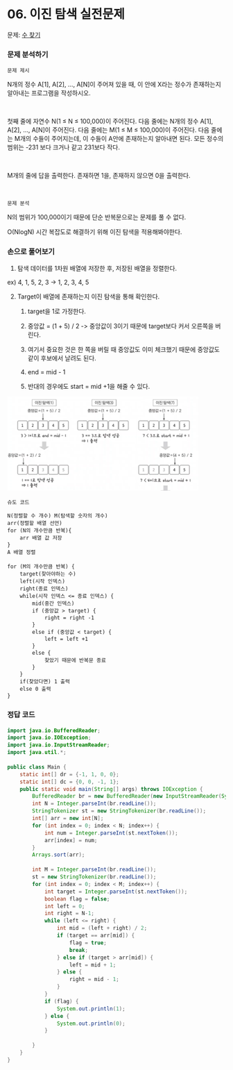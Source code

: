 # 06. 이진 탐색 실전문제

문제: [수 찾기](https://www.acmicpc.net/problem/1920)

### 문제 분석하기

`문제 제시`

N개의 정수 A[1], A[2], …, A[N]이 주어져 있을 때, 이 안에 X라는 정수가 존재하는지 알아내는 프로그램을 작성하시오.

<br>

첫째 줄에 자연수 N(1 ≤ N ≤ 100,000)이 주어진다. 다음 줄에는 N개의 정수 A[1], A[2], …, A[N]이 주어진다. 다음 줄에는 M(1 ≤ M ≤ 100,000)이 주어진다. 다음 줄에는 M개의 수들이 주어지는데, 이 수들이 A안에 존재하는지 알아내면 된다. 모든 정수의 범위는 -231 보다 크거나 같고 231보다 작다.

<br>

M개의 줄에 답을 출력한다. 존재하면 1을, 존재하지 않으면 0을 출력한다.

<br>

`문제 분석`

N의 범위가 100,000이기 때문에 단순 반복문으로는 문제를 풀 수 없다.

O(NlogN) 시간 복잡도로 해결하기 위해 이진 탐색을 적용해봐야한다.

### 손으로 풀어보기

1. 탐색 데이터를 1차원 배열에 저장한 후, 저장된 배열을 정렬한다.

ex) 4, 1, 5, 2, 3 -> 1, 2, 3, 4, 5

2. Target이 배열에 존재하는지 이진 탐색을 통해 확인한다.
   
   1. target을 1로 가정한다.
   
   2. 중앙값 = (1 + 5) / 2 -> 중앙값이 3이기 때문에 target보다 커서 오른쪽을 버린다.
   
   3. 여기서 중요한 것은 한 쪽을 버릴 때 중앙값도 이미 체크했기 때문에 중앙값도 같이 후보에서 날려도 된다.
   
   4. end = mid - 1
   
   5. 반대의 경우에도 start = mid +1을 해줄 수 있다. 

<img title="" src="../../assets/binary-search-example2.png" alt="" width="441">

`슈도 코드`

```
N(정렬할 수 개수) M(탐색할 숫자의 개수)
arr(정렬할 배열 선언)
for (N의 개수만큼 반복){
    arr 배열 값 저장
}
A 배열 정렬

for (M의 개수만큼 반복) {
    target(찾아야하는 수)
    left(시작 인덱스)
    right(종료 인덱스)
    while(시작 인덱스 <= 종료 인덱스) {
        mid(중간 인덱스)
        if (중앙값 > target) {
            right = right -1
        }
        else if (중앙값 < target) {
            left = left +1 
        }
        else {
            찾았기 때문에 반복문 종료
        }
    }
    if(찾았다면) 1 출력
    else 0 출력
}
```

### 정답 코드

```java
import java.io.BufferedReader;
import java.io.IOException;
import java.io.InputStreamReader;
import java.util.*;

public class Main {
    static int[] dr = {-1, 1, 0, 0};
    static int[] dc = {0, 0, -1, 1};
    public static void main(String[] args) throws IOException {
        BufferedReader br = new BufferedReader(new InputStreamReader(System.in));
        int N = Integer.parseInt(br.readLine());
        StringTokenizer st = new StringTokenizer(br.readLine());
        int[] arr = new int[N];
        for (int index = 0; index < N; index++) {
            int num = Integer.parseInt(st.nextToken());
            arr[index] = num;
        }
        Arrays.sort(arr);

        int M = Integer.parseInt(br.readLine());
        st = new StringTokenizer(br.readLine());
        for (int index = 0; index < M; index++) {
            int target = Integer.parseInt(st.nextToken());
            boolean flag = false;
            int left = 0;
            int right = N-1;
            while (left <= right) {
                int mid = (left + right) / 2;
                if (target == arr[mid]) {
                    flag = true;
                    break;
                } else if (target > arr[mid]) {
                    left = mid + 1;
                } else {
                    right = mid - 1;
                }
            }
            if (flag) {
                System.out.println(1);
            } else {
                System.out.println(0);
            }

        }
    }
}

```
